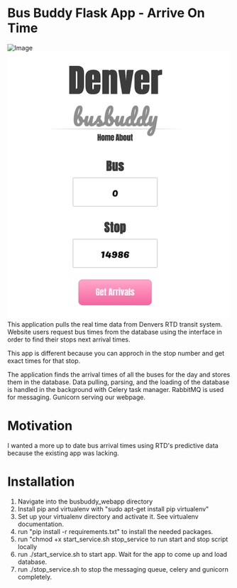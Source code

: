 # Bus Buddy Flask App - Arrive On Time

![Image]()
<a href="https://github.com/ispeakcomputer/busbuddy_webapp/blob/master/images/busbuddy_image.png" title="app image"><img src="https://github.com/ispeakcomputer/busbuddy_webapp/blob/master/images/busbuddy_image.png" width="500"></a>
This application pulls the real time data from Denvers RTD transit system. Website users request bus times from the database using the interface in order to find their stops next arrival times. 

This app is different because you can approch in the stop number and get exact times for that stop.

The application finds the arrival times of all the buses for the day and stores them in the database. Data pulling, parsing, and the loading of the database is handled in the background with Celery task manager. RabbitMQ is used for messaging. Gunicorn serving our webpage.

# Motivation

I wanted a more up to date bus arrival times using RTD's predictive data because the existing app was lacking.

# Installation

1. Navigate into the busbuddy_webapp directory
2. Install pip and virtualenv with "sudo apt-get install pip virtualenv"
3. Set up your virtualenv directory and activate it. See virtualenv documentation. 
4. run "pip install -r requirements.txt" to install the needed packages.
5. run "chmod +x start_service.sh stop_service to run start and stop script locally 
6. run ./start_service.sh to start app. Wait for the app to come up and load database. 
7. run ./stop_service.sh to stop the messaging queue, celery and gunicorn completely.
